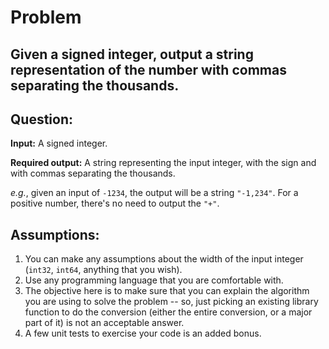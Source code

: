 # Problem
## Given a signed integer, output a string representation of the number with commas separating the thousands.

Question:
---------
**Input:** A signed integer.

**Required output:** A string representing the input integer, with the sign and with commas separating the thousands.

_e.g._, given an input of `-1234`, the output will be a string `"-1,234"`.
For a positive number, there's no need to output the `"+"`.

Assumptions:
------------
1. You can make any assumptions about the width of the input integer (`int32`, `int64`, anything that you wish).
2. Use any programming language that you are comfortable with.
3. The objective here is to make sure that you can explain the algorithm you are using to solve the problem -- so, just picking an existing library function to do the conversion (either the entire conversion, or a major part of it) is not an acceptable answer.
4. A few unit tests to exercise your code is an added bonus.
